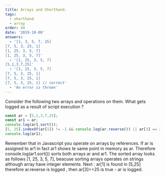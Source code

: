 ```yaml
---
title: Arrays and Shorthand.
tags:
  - shorthand
  - array
order: 44
date: '2019-10-08'
answers: 
  - '[1, 3, 5, 7, 25]
[7, 5, 3, 25, 1]
[1, 25, 3, 5, 7]
[1, 25, 3, 5, 7]'
  - '[1, 25, 3, 5, 7]
[5,1,3,7,25]'
  - '[1, 25, 3, 5, 7]
[7, 5, 3, 25, 1]
[7, 5, 3, 25, 1]
[7, 5, 3, 25, 1] // correct'
  - 'An error is thrown'
---
```


Consider the following two arrays and operations on them. What gets logged as a result of script execution ?

```javascript
const ar = [5,1,3,7,25];
const ar1 = ar;
console.log(ar1.sort());
[5, 25].indexOf(ar[1]) != -1 && console.log(ar.reverse()) || ar[3] == 25 && console.log(ar);
console.log(ar1);
```

<!-- explanation -->

Remember that in Javascript you operate on arrays by references. If ar is assigned to ar1 in fact ar1 shows te same point in memory as ar. Therefore console.log(ar1.sort()) sorts both arrays ar and ar1. The sorted array looks as follows [1, 25, 3, 5, 7], beacuse sorting arrays operates on strings although array have integer elements. Next : ar[1] is found in [5,25] therefore ar.reverse is logged , then ar[3]==25 is true - ar is logged.
